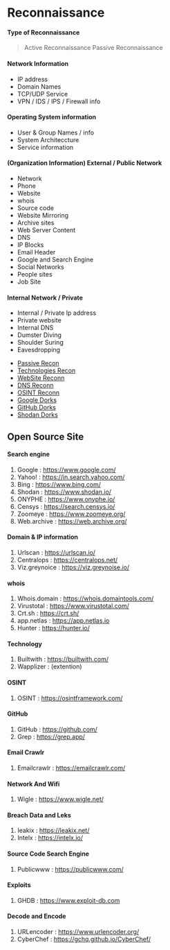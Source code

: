 # Reconnaissance

#### Type of Reconnaissance
 > Active Reconnaissance
 > Passive Reconnaissance

#### Network Information
  - IP address
  - Domain Names
  - TCP/UDP Service
  - VPN / IDS / IPS / Firewall info

#### Operating System information
  - User & Group Names / info
  - System Architeccture
  - Service information

#### (Organization Information) External / Public Network
 - Network
 - Phone
 - Website
 - whois
 - Source code
 - Website Mirroring
 - Archive sites
 - Web Server Content
 - DNS
 - IP Blocks
 - Email Header
 - Google and Search Engine
 - Social Networks
 - People sites
 - Job Site

#### Internal Network / Private
 - Internal / Private Ip address
 - Private website
 - Internal DNS
 - Dumster Diving
 - Shoulder Suring
 - Eavesdropping

* <a href="">Passive Recon</a>
* <a href="">Technologies Recon</a>
* <a href="">WebSite Reconn</a>
* <a href="">DNS Reconn</a>
* <a href="">OSINT Reconn</a>
* <a href="">Google Dorks</a>
* <a href="">GitHub Dorks</a>
* <a href="">Shodan Dorks</a>




## Open Source Site
#### Search engine
1. Google    :   https://www.google.com/
2. Yahoo!    :   https://in.search.yahoo.com/
3. Bing      :   https://www.bing.com/
4. Shodan    :   https://www.shodan.io/   
5. ONYPHE    :   https://www.onyphe.io/
6. Censys    :   https://search.censys.io/
7. Zoomeye   :   https://www.zoomeye.org/
8. Web.archive :  https://web.archive.org/

#### Domain & IP information
1. Urlscan  :  https://urlscan.io/
2. Centralops : https://centralops.net/
3. Viz.greynoice  : https://viz.greynoise.io/

#### whois
1. Whois.domain :  https://whois.domaintools.com/
2. Virustotal   : https://www.virustotal.com/
3. Crt.sh       : https://crt.sh/
4. app.netlas  : https://app.netlas.io
5. Hunter    :  https://hunter.io/

#### Technology
1. Builtwith  : https://builtwith.com/
2. Wapplizer  : (extention)

#### OSINT
1. OSINT    : https://osintframework.com/

#### GitHub
1. GitHub   : https://github.com/
2. Grep     : https://grep.app/

#### Email Crawlr
1. Emailcrawlr : https://emailcrawlr.com/

#### Network And Wifi
1. Wigle    : https://www.wigle.net/

#### Breach Data and Leks
1. Ieakix   : https://leakix.net/
2. Intelx   : https://intelx.io/

#### Source Code Search Engine
1. Publicwww :  https://publicwww.com/

#### Exploits
1. GHDB   :  https://www.exploit-db.com

#### Decode and Encode
1. URLencoder    :  https://www.urlencoder.org/
2. CyberChef  : https://gchq.github.io/CyberChef/






